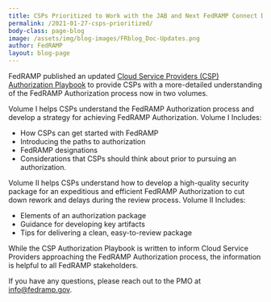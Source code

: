 ```yaml
---
title: CSPs Prioritized to Work with the JAB and Next FedRAMP Connect Due Date
permalink: /2021-01-27-csps-prioritized/
body-class: page-blog
image: /assets/img/blog-images/FRblog_Doc-Updates.png
author: FedRAMP
layout: blog-page
---
```

FedRAMP published an updated <a href="https://www.fedramp.gov/assets/resources/documents/CSP_Authorization_Playbook_Getting_Started_with_FedRAMP.pdf">Cloud Service Providers (CSP) Authorization Playbook</a>  to provide CSPs with a more-detailed understanding of the FedRAMP Authorization process now in two volumes. 
 
Volume I helps CSPs understand the FedRAMP Authorization process and develop a strategy for achieving FedRAMP Authorization. Volume I Includes:  

- How CSPs can get started with FedRAMP
- Introducing the paths to authorization
- FedRAMP designations
- Considerations that CSPs should think about prior to pursuing an authorization. 
 
Volume II helps CSPs understand how to develop a high-quality security package for an expeditious and efficient FedRAMP Authorization to cut down rework and delays during the review process. Volume II Includes:   

- Elements of an authorization package
- Guidance for developing key artifacts 
- Tips for delivering a clean, easy-to-review package
 
While the CSP Authorization Playbook is written to inform Cloud Service Providers approaching the FedRAMP Authorization process, the information is helpful to all FedRAMP stakeholders.
 
If you have any questions, please reach out to the PMO at <a href="mailto:info@fedramp.gov">info@fedramp.gov</a>.
